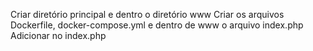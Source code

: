 Criar diretório principal e dentro o diretório www
Criar os arquivos Dockerfile, docker-compose.yml e dentro de www o arquivo index.php
Adicionar <?php phpinfo(); ?> no index.php